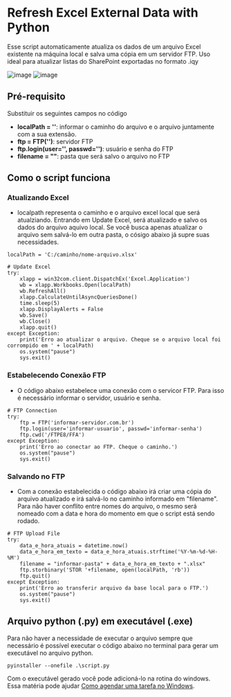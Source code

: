 # Refresh Excel External Data with Python
Esse script automaticamente atualiza os dados de um arquivo Excel existente na máquina local e salva uma cópia em um servidor FTP. Uso ideal para atualizar listas do SharePoint exportadas no formato .iqy <br>

![image](https://user-images.githubusercontent.com/51168329/154853113-5e82be4f-cda7-48cf-9f11-a27614f93f5b.png)
![image](https://user-images.githubusercontent.com/51168329/154853303-da56958e-ac10-4524-9098-878b8e75d180.png)

## Pré-requisito
Substituir os seguintes campos no código
- <b>localPath = ''</b>: informar o caminho do arquivo e o arquivo juntamente com a sua extensão.
- <b>ftp = FTP('')</b>: servidor FTP
- <b>ftp.login(user='', passwd='')</b>: usuário e senha do FTP
- <b>filename = ""</b>: pasta que será salvo o arquivo no FTP


## Como o script funciona
### Atualizando Excel
- localpath representa o caminho e o arquivo excel local que será atualziando. Entrando em Update Excel, será atualizado e salvo os dados do arquivo aquivo local. Se você busca apenas atualizar o arquivo sem salvá-lo em outra pasta, o cósigo abaixo já supre suas necessidades.
~~~ 
localPath = 'C:/caminho/nome-arquivo.xlsx'

# Update Excel
try:
    xlapp = win32com.client.DispatchEx('Excel.Application')
    wb = xlapp.Workbooks.Open(localPath)
    wb.RefreshAll()
    xlapp.CalculateUntilAsyncQueriesDone()
    time.sleep(5)
    xlapp.DisplayAlerts = False
    wb.Save()
    wb.Close()
    xlapp.quit()
except Exception:
    print('Erro ao atualizar o arquivo. Cheque se o arquivo local foi corrompido em ' + localPath)
    os.system("pause")
    sys.exit() 
~~~

### Estabelecendo Conexão FTP
- O código abaixo estabelece uma conexão com o servicor FTP. Para isso é necessário informar o servidor, usuário e senha.
~~~ 
# FTP Connection
try:
    ftp = FTP('informar-servidor.com.br')
    ftp.login(user='informar-usuario', passwd='informar-senha')
    ftp.cwd('/FTPE8/FFA')
except Exception:
    print('Erro ao conectar ao FTP. Cheque o caminho.')
    os.system("pause")
    sys.exit()
~~~ 

### Salvando no FTP
- Com a conexão estabelecida o código abaixo irá criar uma cópia do arquivo atualizado e irá salvá-lo no caminho informado em "filename". Para não haver conflito entre nomes do arquivo, o mesmo será nomeado com a data e hora do momento em que o script está sendo rodado.

~~~~
# FTP Upload File
try:
    data_e_hora_atuais = datetime.now()
    data_e_hora_em_texto = data_e_hora_atuais.strftime('%Y-%m-%d-%H-%M')
    filename = "informar-pasta" + data_e_hora_em_texto + ".xlsx"
    ftp.storbinary('STOR '+filename, open(localPath, 'rb'))
    ftp.quit()
except Exception:
    print('Erro ao transferir arquivo da base local para o FTP.')
    os.system("pause")
    sys.exit()
~~~~

## Arquivo python (.py) em executável (.exe)

Para não haver a necessidade de executar o arquivo sempre que necessário é possível executar o código abaixo no terminal para gerar um executável no arquivo python.

~~~
pyinstaller --onefile .\script.py
~~~

Com o executável gerado você pode adicioná-lo na rotina do windows. Essa matéria pode ajudar <a href="Como agendar uma tarefa no Windows">Como agendar uma tarefa no Windows</a>.
